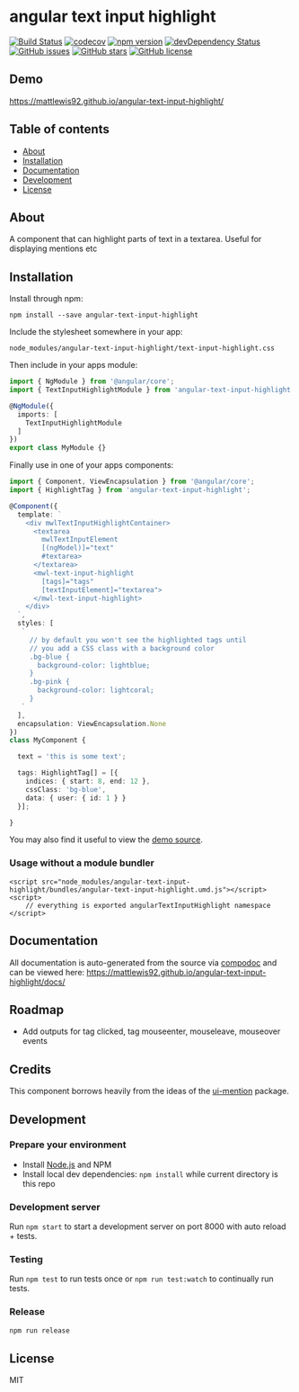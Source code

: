 # angular text input highlight
[![Build Status](https://travis-ci.org/mattlewis92/angular-text-input-highlight.svg?branch=master)](https://travis-ci.org/mattlewis92/angular-text-input-highlight)
[![codecov](https://codecov.io/gh/mattlewis92/angular-text-input-highlight/branch/master/graph/badge.svg)](https://codecov.io/gh/mattlewis92/angular-text-input-highlight)
[![npm version](https://badge.fury.io/js/angular-text-input-highlight.svg)](http://badge.fury.io/js/angular-text-input-highlight)
[![devDependency Status](https://david-dm.org/mattlewis92/angular-text-input-highlight/dev-status.svg)](https://david-dm.org/mattlewis92/angular-text-input-highlight?type=dev)
[![GitHub issues](https://img.shields.io/github/issues/mattlewis92/angular-text-input-highlight.svg)](https://github.com/mattlewis92/angular-text-input-highlight/issues)
[![GitHub stars](https://img.shields.io/github/stars/mattlewis92/angular-text-input-highlight.svg)](https://github.com/mattlewis92/angular-text-input-highlight/stargazers)
[![GitHub license](https://img.shields.io/badge/license-MIT-blue.svg)](https://raw.githubusercontent.com/mattlewis92/angular-text-input-highlight/master/LICENSE)

## Demo
https://mattlewis92.github.io/angular-text-input-highlight/

## Table of contents

- [About](#about)
- [Installation](#installation)
- [Documentation](#documentation)
- [Development](#development)
- [License](#license)

## About

A component that can highlight parts of text in a textarea. Useful for displaying mentions etc

## Installation

Install through npm:
```
npm install --save angular-text-input-highlight
```

Include the stylesheet somewhere in your app:
```
node_modules/angular-text-input-highlight/text-input-highlight.css
```

Then include in your apps module:

```typescript
import { NgModule } from '@angular/core';
import { TextInputHighlightModule } from 'angular-text-input-highlight';

@NgModule({
  imports: [
    TextInputHighlightModule
  ]
})
export class MyModule {}
```

Finally use in one of your apps components:
```typescript
import { Component, ViewEncapsulation } from '@angular/core';
import { HighlightTag } from 'angular-text-input-highlight';

@Component({
  template: `
    <div mwlTextInputHighlightContainer>
      <textarea
        mwlTextInputElement
        [(ngModel)]="text"
        #textarea>
      </textarea>
      <mwl-text-input-highlight
        [tags]="tags"
        [textInputElement]="textarea">
      </mwl-text-input-highlight>
    </div>
  `,
  styles: [
   `
     // by default you won't see the highlighted tags until
     // you add a CSS class with a background color
     .bg-blue {
       background-color: lightblue;
     }
     .bg-pink {
       background-color: lightcoral;
     }
   `
  ],
  encapsulation: ViewEncapsulation.None
})
class MyComponent {

  text = 'this is some text';

  tags: HighlightTag[] = [{
    indices: { start: 8, end: 12 },
    cssClass: 'bg-blue',
    data: { user: { id: 1 } }
  }];

}
```

You may also find it useful to view the [demo source](https://github.com/mattlewis92/angular-text-input-highlight/blob/master/demo/demo.component.ts).

### Usage without a module bundler
```
<script src="node_modules/angular-text-input-highlight/bundles/angular-text-input-highlight.umd.js"></script>
<script>
    // everything is exported angularTextInputHighlight namespace
</script>
```

## Documentation
All documentation is auto-generated from the source via [compodoc](https://compodoc.github.io/compodoc/) and can be viewed here:
https://mattlewis92.github.io/angular-text-input-highlight/docs/

## Roadmap
* Add outputs for tag clicked, tag mouseenter, mouseleave, mouseover events

## Credits
This component borrows heavily from the ideas of the [ui-mention](https://github.com/angular-ui/ui-mention) package.

## Development

### Prepare your environment
* Install [Node.js](http://nodejs.org/) and NPM
* Install local dev dependencies: `npm install` while current directory is this repo

### Development server
Run `npm start` to start a development server on port 8000 with auto reload + tests.

### Testing
Run `npm test` to run tests once or `npm run test:watch` to continually run tests.

### Release
```bash
npm run release
```

## License

MIT
